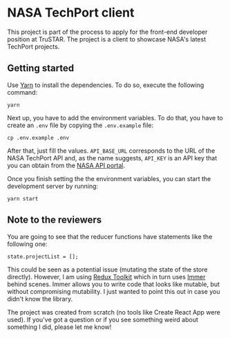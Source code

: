 # NASA TechPort client

This project is part of the process to apply for the front-end developer position at TruSTAR. The project is a client to showcase NASA's latest TechPort projects.

## Getting started

Use [Yarn](https://yarnpkg.com/) to install the dependencies. To do so, execute the following command:
```
yarn
```

Next up, you have to add the environment variables. To do that, you have to create an `.env` file by copying the `.env.example` file:
```
cp .env.example .env
```

After that, just fill the values. `API_BASE_URL` corresponds to the URL of the NASA TechPort API and, as the name suggests, `API_KEY` is an API key that you can obtain from the [NASA API portal](https://api.nasa.gov/).

Once you finish setting the the environment variables, you can start the development server by running:
```
yarn start
```

## Note to the reviewers

You are going to see that the reducer functions have statements like the following one:
```
state.projectList = [];
```
This could be seen as a potential issue (mutating the state of the store directly). However, I am using [Redux Toolkit](https://redux-toolkit.js.org/) which in turn uses [Immer](https://immerjs.github.io/immer/docs/introduction) behind scenes. Immer allows you to write code that looks like mutable, but without compromising mutability. I just wanted to point this out in case you didn't know the library.

The project was created from scratch (no tools like Create React App were used). If you've got a question or if you see something weird about something I did, please let me know!
